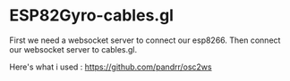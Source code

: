 # ESP82Gyro-cables.gl

First we need a websocket server to connect our esp8266. Then connect our websocket server to cables.gl.

Here's what i used : 
https://github.com/pandrr/osc2ws 
